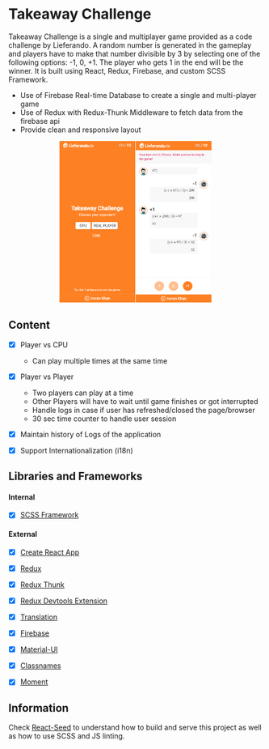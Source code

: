 # Takeaway Challenge
Takeaway Challenge is a single and multiplayer game provided as a code challenge by Lieferando. A random number is generated in the gameplay and players have to make that number divisible by 3 by selecting one of the following options: -1, 0, +1. The player who gets 1 in the end will be the winner. It is built using React, Redux, Firebase, and custom SCSS Framework.

- Use of Firebase Real-time Database to create a single and multi-player game
- Use of Redux with Redux-Thunk Middleware to fetch data from the firebase api
- Provide clean and responsive layout

<p align="center">
<img src="preview.png" width="60%">
</p>


## Content
- [X] Player vs CPU
	- Can play multiple times at the same time
- [X] Player vs Player
	- Two players can play at a time
	- Other Players will have to wait until game finishes or got interrupted
	- Handle logs in case if user has refreshed/closed the page/browser
	- 30 sec time counter to handle user session
- [X] Maintain history of Logs of the application
- [X] Support Internationalization (i18n)


## Libraries and Frameworks
#### Internal
- [X] [SCSS Framework](https://github.com/imransilvake/SCSS-Framework)

#### External 
- [X] [Create React App](https://github.com/facebook/create-react-app)
- [X] [Redux](https://redux.js.org/)
- [X] [Redux Thunk](https://github.com/reduxjs/redux-thunk)
- [X] [Redux Devtools Extension](https://github.com/zalmoxisus/redux-devtools-extension)
- [X] [Translation](https://github.com/i18next/react-i18next)
- [X] [Firebase](https://firebase.google.com/)
- [X] [Material-UI](https://material-ui.com/)
- [X] [Classnames](https://github.com/JedWatson/classnames)
- [X] [Moment](https://momentjs.com/)


## Information
Check [React-Seed](https://github.com/imransilvake/React-Seed) to understand how to build and serve this project as well as how to use SCSS and JS linting.
